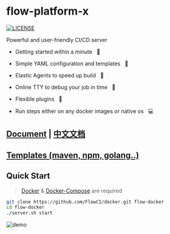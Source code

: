 flow-platform-x
============

[![LICENSE](https://img.shields.io/github/license/pingcap/tidb.svg)](https://github.com/pingcap/tidb/blob/master/LICENSE)

Powerful and user-friendly CI/CD server

- Getting started within a minute &nbsp; :tada:

- Simple YAML configuration and templates &nbsp; :ghost:

- Elastic Agents to speed up build &nbsp; :rocket:

- Online TTY to debug your job in time &nbsp; :shell:

- Flexible plugins &nbsp; :electric_plug:

- Run steps either on any docker images or native os &nbsp; :computer:

## [Document](./en/index.md) | [中文文档](./zh/index.md)

## [Templates (maven, npm, golang..)](./en/index.md)

## Quick Start

> [Docker](https://docs.docker.com/install/) & [Docker-Compose](https://docs.docker.com/compose/install/) are required

```bash
git clone https://github.com/FlowCI/docker.git flow-docker
cd flow-docker
./server.sh start
```

![demo](https://github.com/FlowCI/docs/raw/master/src/demo.gif)
